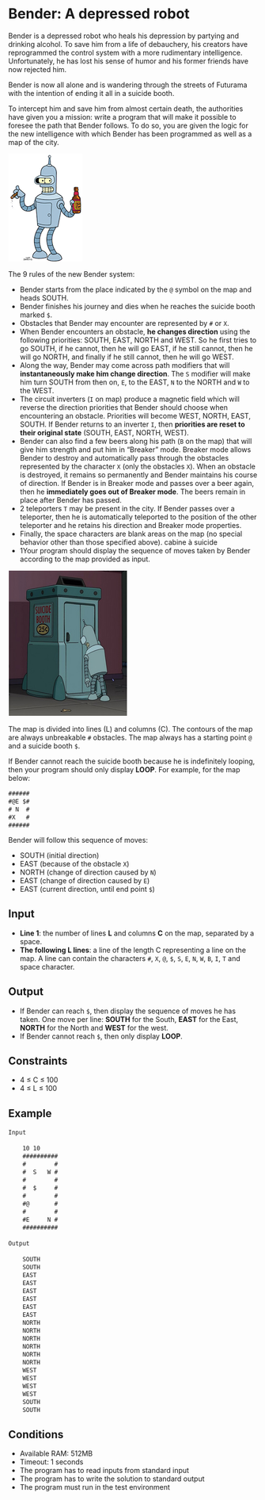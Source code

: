 # Bender: A depressed robot

Bender is a depressed robot who heals his depression by partying and drinking alcohol. To save him from a life of debauchery, his creators have reprogrammed the control system with a more rudimentary intelligence. Unfortunately, he has lost his sense of humor and his former friends have now rejected him.

Bender is now all alone and is wandering through the streets of Futurama with the intention of ending it all in a suicide booth.

To intercept him and save him from almost certain death, the authorities have given you a mission: write a program that will make it possible to foresee the path that Bender follows. To do so, you are given the logic for the new intelligence with which Bender has been programmed as well as a map of the city.

![Bender drinking](img/bender1-small.png 'Bender drinking')

The 9 rules of the new Bender system:

* Bender starts from the place indicated by the ``@`` symbol on the map and heads SOUTH.
* Bender finishes his journey and dies when he reaches the suicide booth marked ``$``.
* Obstacles that Bender may encounter are represented by ``#`` or ``X``.
* When Bender encounters an obstacle, **he changes direction** using the following priorities: SOUTH, EAST, NORTH and WEST. So he first tries to go SOUTH, if he cannot, then he will go EAST, if he still cannot, then he will go NORTH, and finally if he still cannot, then he will go WEST.
* Along the way, Bender may come across path modifiers that will **instantaneously make him change direction**. The ``S`` modifier will make him turn SOUTH from then on, ``E``, to the EAST, ``N`` to the NORTH and ``W`` to the WEST.
* The circuit inverters (``I`` on map) produce a magnetic field which will reverse the direction priorities that Bender should choose when encountering an obstacle. Priorities will become WEST, NORTH, EAST, SOUTH. If Bender returns to an inverter ``I``, then **priorities are reset to their original state** (SOUTH, EAST, NORTH, WEST).
* Bender can also find a few beers along his path (``B`` on the map) that will give him strength and put him in “Breaker” mode. Breaker mode allows Bender to destroy and automatically pass through the obstacles represented by the character ``X`` (only the obstacles ``X``). When an obstacle is destroyed, it remains so permanently and Bender maintains his course of direction. If Bender is in Breaker mode and passes over a beer again, then he **immediately goes out of Breaker mode**. The beers remain in place after Bender has passed.
* 2 teleporters ``T`` may be present in the city. If Bender passes over a teleporter, then he is automatically teleported to the position of the other teleporter and he retains his direction and Breaker mode properties.
* Finally, the space characters are blank areas on the map (no special behavior other than those specified above).
cabine à suicide
* 1Your program should display the sequence of moves taken by Bender according to the map provided as input.

![Bender suicide](img/bender2-small.jpg 'Bender suicide')

The map is divided into lines (L) and columns (C). The contours of the map are always unbreakable ``#`` obstacles. The map always has a starting point ``@`` and a suicide booth ``$``.

If Bender cannot reach the suicide booth because he is indefinitely looping, then your program should only display **LOOP**.
For example, for the map below:

    ######
    #@E $#
    # N  #
    #X   #
    ######

Bender will follow this sequence of moves:

* SOUTH (initial direction)
* EAST (because of the obstacle ``X``)
* NORTH (change of direction caused by ``N``)
* EAST (change of direction caused by ``E``)
* EAST (current direction, until end point ``$``)

## Input

* **Line 1**: the number of lines **L** and columns **C** on the map, separated by a space.
* **The following L lines**: a line of the length C representing a line on the map. A line can contain the characters ``#``, ``X``, ``@``, ``$``, ``S``, ``E``, ``N``, ``W``, ``B``, ``I``, ``T`` and space character.

## Output

* If Bender can reach ``$``, then display the sequence of moves he has taken. One move per line: **SOUTH** for the South, **EAST** for the East, **NORTH** for the North and **WEST** for the west.
* If Bender cannot reach ``$``, then only display **LOOP**.

## Constraints

* 4 ≤ C ≤ 100
* 4 ≤ L ≤ 100

## Example

    Input

        10 10
        ##########
        #        #
        #  S   W #
        #        #
        #  $     #
        #        #
        #@       #
        #        #
        #E     N #
        ##########

    Output

        SOUTH
        SOUTH
        EAST
        EAST
        EAST
        EAST
        EAST
        EAST
        NORTH
        NORTH
        NORTH
        NORTH
        NORTH
        NORTH
        WEST
        WEST
        WEST
        WEST
        SOUTH
        SOUTH

## Conditions

* Available RAM: 512MB
* Timeout: 1 seconds
* The program has to read inputs from standard input
* The program has to write the solution to standard output
* The program must run in the test environment